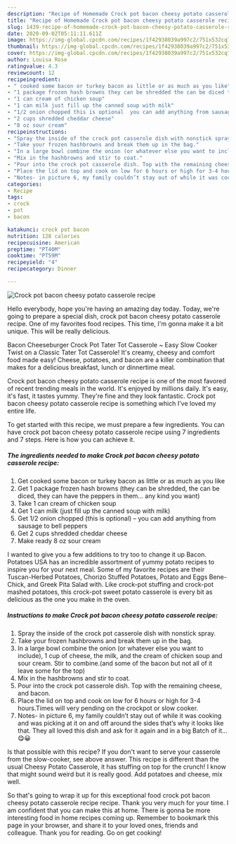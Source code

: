 ```yaml
---
description: "Recipe of Homemade Crock pot bacon cheesy potato casserole recipe"
title: "Recipe of Homemade Crock pot bacon cheesy potato casserole recipe"
slug: 1439-recipe-of-homemade-crock-pot-bacon-cheesy-potato-casserole-recipe
date: 2020-09-02T05:11:11.611Z
image: https://img-global.cpcdn.com/recipes/1f42938039a997c2/751x532cq70/crock-pot-bacon-cheesy-potato-casserole-recipe-recipe-main-photo.jpg
thumbnail: https://img-global.cpcdn.com/recipes/1f42938039a997c2/751x532cq70/crock-pot-bacon-cheesy-potato-casserole-recipe-recipe-main-photo.jpg
cover: https://img-global.cpcdn.com/recipes/1f42938039a997c2/751x532cq70/crock-pot-bacon-cheesy-potato-casserole-recipe-recipe-main-photo.jpg
author: Louisa Rose
ratingvalue: 4.3
reviewcount: 12
recipeingredient:
- " cooked some bacon or turkey bacon as little or as much as you like"
- "1 package frozen hash browns they can be shredded the can be diced they can have the peppers in them any kind you want"
- "1 can cream of chicken soup"
- "1 can milk just fill up the canned soup with milk"
- "1/2 onion chopped this is optional  you can add anything from sausage to bell peppers"
- "2 cups shredded cheddar cheese"
- "8 oz sour cream"
recipeinstructions:
- "Spray the inside of the crock pot casserole dish with nonstick spray."
- "Take your frozen hashbrowns and break them up in the bag."
- "In a large bowl combine the onion (or whatever else you want to include), 1 cup of cheese, the milk, and the cream of chicken soup and sour cream. Stir to combine.(and some of the bacon but not all of it leave some for the top)"
- "Mix in the hashbrowns and stir to coat."
- "Pour into the crock pot casserole dish. Top with the remaining cheese, and bacon."
- "Place the lid on top and cook on low for 6 hours or high for 3-4 hours.Times will very pending on the crockpot or slow cooker."
- "Notes- in picture 6, my family couldn’t stay out of while it was cooking and was picking at it on and off around the sides that’s why it looks like that. They all loved this dish and ask for it again and in a big Batch of it... 😋😀"
categories:
- Recipe
tags:
- crock
- pot
- bacon

katakunci: crock pot bacon 
nutrition: 128 calories
recipecuisine: American
preptime: "PT40M"
cooktime: "PT59M"
recipeyield: "4"
recipecategory: Dinner

---
```



![Crock pot bacon cheesy potato casserole recipe](https://img-global.cpcdn.com/recipes/1f42938039a997c2/751x532cq70/crock-pot-bacon-cheesy-potato-casserole-recipe-recipe-main-photo.jpg)

Hello everybody, hope you're having an amazing day today. Today, we're going to prepare a special dish, crock pot bacon cheesy potato casserole recipe. One of my favorites food recipes. This time, I'm gonna make it a bit unique. This will be really delicious.

Bacon Cheeseburger Crock Pot Tater Tot Casserole ~ Easy Slow Cooker Twist on a Classic Tater Tot Casserole! It&#39;s creamy, cheesy and comfort food made easy! Cheese, potatoes, and bacon are a killer combination that makes for a delicious breakfast, lunch or dinnertime meal.

Crock pot bacon cheesy potato casserole recipe is one of the most favored of recent trending meals in the world. It's enjoyed by millions daily. It's easy, it's fast, it tastes yummy. They're fine and they look fantastic. Crock pot bacon cheesy potato casserole recipe is something which I've loved my entire life.


To get started with this recipe, we must prepare a few ingredients. You can have crock pot bacon cheesy potato casserole recipe using 7 ingredients and 7 steps. Here is how you can achieve it.

<!--inarticleads1-->

##### The ingredients needed to make Crock pot bacon cheesy potato casserole recipe:

1. Get  cooked some bacon or turkey bacon as little or as much as you like
1. Get 1 package frozen hash browns (they can be shredded, the can be diced, they can have the peppers in them… any kind you want)
1. Take 1 can cream of chicken soup
1. Get 1 can milk (just fill up the canned soup with milk)
1. Get 1/2 onion chopped (this is optional) – you can add anything from sausage to bell peppers
1. Get 2 cups shredded cheddar cheese
1. Make ready 8 oz sour cream


I wanted to give you a few additions to try too to change it up Bacon. Potatoes USA has an incredible assortment of yummy potato recipes to inspire you for your next meal. Some of my favorite recipes are their Tuscan-Herbed Potatoes, Chorizo Stuffed Potatoes, Potato and Eggs Bene-Chick, and Greek Pita Salad with. Like crock-pot stuffing and crock-pot mashed potatoes, this crock-pot sweet potato casserole is every bit as delicious as the one you make in the oven. 

<!--inarticleads2-->

##### Instructions to make Crock pot bacon cheesy potato casserole recipe:

1. Spray the inside of the crock pot casserole dish with nonstick spray.
1. Take your frozen hashbrowns and break them up in the bag.
1. In a large bowl combine the onion (or whatever else you want to include), 1 cup of cheese, the milk, and the cream of chicken soup and sour cream. Stir to combine.(and some of the bacon but not all of it leave some for the top)
1. Mix in the hashbrowns and stir to coat.
1. Pour into the crock pot casserole dish. Top with the remaining cheese, and bacon.
1. Place the lid on top and cook on low for 6 hours or high for 3-4 hours.Times will very pending on the crockpot or slow cooker.
1. Notes- in picture 6, my family couldn’t stay out of while it was cooking and was picking at it on and off around the sides that’s why it looks like that. They all loved this dish and ask for it again and in a big Batch of it... 😋😀


Is that possible with this recipe? If you don&#39;t want to serve your casserole from the slow-cooker, see above answer. This recipe is different than the usual Cheesy Potato Casserole, it has stuffing on top for the crunch! I know that might sound weird but it is really good. Add potatoes and cheese, mix well. 

So that's going to wrap it up for this exceptional food crock pot bacon cheesy potato casserole recipe recipe. Thank you very much for your time. I am confident that you can make this at home. There is gonna be more interesting food in home recipes coming up. Remember to bookmark this page in your browser, and share it to your loved ones, friends and colleague. Thank you for reading. Go on get cooking!
